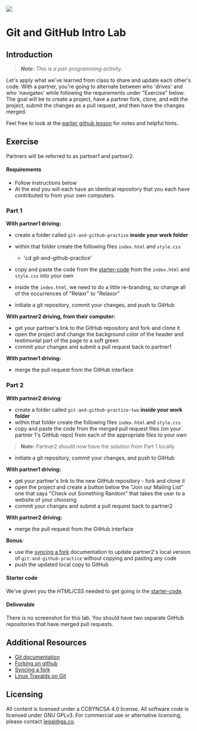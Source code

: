 <!--
Market: SF
-->
![](https://ga-dash.s3.amazonaws.com/production/assets/logo-9f88ae6c9c3871690e33280fcf557f33.png)

# Git and GitHub Intro Lab

## Introduction
> ***Note:*** *This is a pair programming activity.*

Let's apply what we've learned from class to share and update each other's code.  With a partner, you're going to alternate between who 'drives' and who 'navigates' while following the requirements under "Exercise" below. The goal will be to create a project, have a partner fork, clone, and edit the project, submit the changes as a pull request, and then have the changes merged.  

Feel free to look at the [earlier github lesson](https://github.com/den-wdi-2/git-and-github) for notes and helpful hints.

## Exercise

Partners will be referred to as partner1 and partner2.

#### Requirements

- Follow instructions below
- At the end you will each have an identical repository that you each have contributed to from your own computers.

### Part 1

**With partner1 driving:**

- create a folder called `git-and-github-practice` **inside your work folder**

- within that folder create the following files `index.html` and `style.css`
  - 'cd git-and-github-practice'
- copy and paste the code from the [starter-code](starter-code) from the `index.html` and `style.css` into your own
- inside the `index.html`, we need to do a little re-branding, so change all of the occurrences of "Relaxr" to "Relaxor"
- initiate a git repository, commit your changes, and push to GitHub


**With partner2 driving, from their computer:**

- get your partner's link to the GitHub repository and fork and clone it
- open the project and change the background color of the header and testimonial part of the page to a soft green
- commit your changes and submit a pull request back to partner1


**With partner1 driving:**

- merge the pull request from the GitHub interface



### Part 2

**With partner2 driving**:

<!--This isn't the best design.  Rather than create a new folder, why don't we just have Partner 1 make some new changes and create a pull request? -->

- create a folder called `git-and-github-practice-two` **inside your work folder**
-  within that folder create the following files `index.html` and `style.css`
-  copy and paste the code from the merged pull request files (on your partner 1's GitHub repo) from each of the appropriate files to your own

>**Note:** Partner2 should now have the solution from Part 1 locally

- initiate a git repository, commit your changes, and push to GitHub

**With partner1 driving:**

- get your partner's link to the new GitHub repository - fork and clone it
- open the project and create a button below the "Join our Mailing List" one that says "Check out Something Random" that takes the user to a website of your choosing
- commit your changes and submit a pull request back to partner2


**With partner2 driving:**

- merge the pull request from the GitHub interface

**Bonus**:

- use the [syncing a fork](https://help.github.com/articles/syncing-a-fork/) documentation to update partner2's local version of `git-and-github-practice` without copying and pasting any code
- push the updated local copy to GitHub

#### Starter code

We've given you the HTML/CSS needed to get going in the [starter-code](starter-code).

#### Deliverable

There is no screenshot for this lab.  You should have two separate GitHub repositories that have merged pull requests.

## Additional Resources

- [Git documentation](https://git-scm.com/documentation)
- [Forking on github](https://help.github.com/articles/fork-a-repo/)
- [Syncing a fork](https://help.github.com/articles/syncing-a-fork/)
- [Linus Travalds on Git](https://www.youtube.com/watch?v=4XpnKHJAok8)

## Licensing
All content is licensed under a CC­BY­NC­SA 4.0 license.
All software code is licensed under GNU GPLv3. For commercial use or alternative licensing, please contact legal@ga.co.
